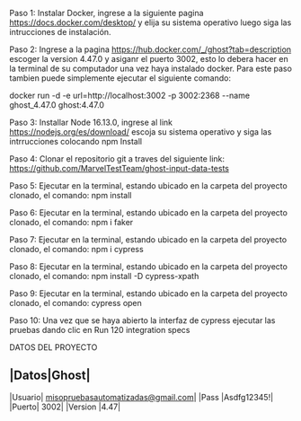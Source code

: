 Paso 1: Instalar Docker, ingrese a la siguiente pagina https://docs.docker.com/desktop/ y elija su sistema operativo luego siga las intrucciones de instalación. 

Paso 2: Ingrese a la pagina https://hub.docker.com/_/ghost?tab=description escoger la version 4.47.0 y asiganr el puerto 3002, esto lo debera hacer en la terminal de su computador una vez haya instalado docker. Para este paso tambien puede simplemente ejecutar el siguiente comando:

docker run -d -e url=http://localhost:3002 -p 3002:2368 --name ghost_4.47.0 ghost:4.47.0

Paso 3: Installar Node 16.13.0, ingrese al link https://nodejs.org/es/download/  escoja su sistema operativo y siga las intrrucciones colocando npm Install

Paso 4: Clonar el repositorio git a traves del siguiente link: https://github.com/MarvelTestTeam/ghost-input-data-tests

Paso 5: Ejecutar en la terminal, estando ubicado en la carpeta del proyecto clonado, el comando: npm install

Paso 6: Ejecutar en la terminal, estando ubicado en la carpeta del proyecto clonado, el comando: npm i faker

Paso 7: Ejecutar en la terminal, estando ubicado en la carpeta del proyecto clonado, el comando: npm i cypress

Paso 8: Ejecutar en la terminal, estando ubicado en la carpeta del proyecto clonado, el comando: npm install -D cypress-xpath

Paso 9: Ejecutar en la terminal, estando ubicado en la carpeta del proyecto clonado, el comando: cypress open

Paso 10: Una vez que se haya abierto la interfaz de cypress ejecutar las pruebas dando clic en Run 120 integration specs

DATOS DEL PROYECTO

|Datos|Ghost|
--------	
|Usuario|	misopruebasautomatizadas@gmail.com|
|Pass	|Asdfg12345!|
|Puerto|	3002|
|Version	|4.47|







